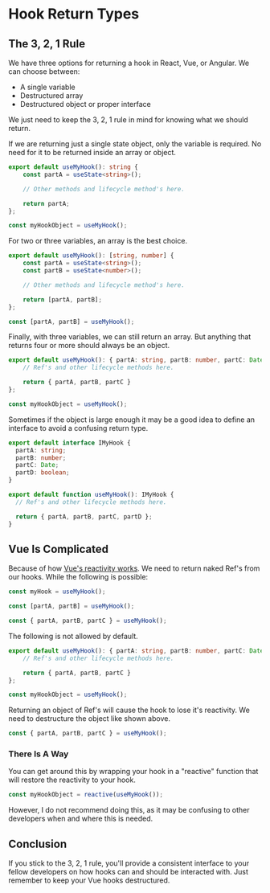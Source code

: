 # Hook Return Types

## The 3, 2, 1 Rule

We have three options for returning a hook in React, Vue, or Angular. We can choose between:

- A single variable
- Destructured array
- Destructured object or proper interface

We just need to keep the 3, 2, 1 rule in mind for knowing what we should return.

If we are returning just a single state object, only the variable is required. No need for it to be returned inside an array or object.

```typescript
export default useMyHook(): string {
    const partA = useState<string>();

    // Other methods and lifecycle method's here.

    return partA;
};

const myHookObject = useMyHook();
```

For two or three variables, an array is the best choice.

```typescript
export default useMyHook(): [string, number] {
    const partA = useState<string>();
    const partB = useState<number>();

    // Other methods and lifecycle method's here.

    return [partA, partB];
};

const [partA, partB] = useMyHook();
```

Finally, with three variables, we can still return an array. But anything that returns four or more should always be an object.

```typescript
export default useMyHook(): { partA: string, partB: number, partC: Date } {
    // Ref's and other lifecycle methods here.

    return { partA, partB, partC }
};

const myHookObject = useMyHook();
```

Sometimes if the object is large enough it may be a good idea to define an interface to avoid a confusing return type.

```typescript
export default interface IMyHook {
  partA: string;
  partB: number;
  partC: Date;
  partD: boolean;
}

export default function useMyHook(): IMyHook {
  // Ref's and other lifecycle methods here.

  return { partA, partB, partC, partD };
}
```

## Vue Is Complicated

Because of how [Vue's reactivity works](https://vuejs.org/guide/reusability/composables.html#conventions-and-best-practices). We need to return naked Ref's from our hooks. While the following is possible:

```typescript
const myHook = useMyHook();

const [partA, partB] = useMyHook();

const { partA, partB, partC } = useMyHook();
```

The following is not allowed by default.

```typescript
export default useMyHook(): { partA: string, partB: number, partC: Date } {
    // Ref's and other lifecycle methods here.

    return { partA, partB, partC }
};

const myHookObject = useMyHook();
```

Returning an object of Ref's will cause the hook to lose it's reactivity. We need to destructure the object like shown above.

```typescript
const { partA, partB, partC } = useMyHook();
```

### There Is A Way

You can get around this by wrapping your hook in a "reactive" function that will restore the reactivity to your hook.

```typescript
const myHookObject = reactive(useMyHook());
```

However, I do not recommend doing this, as it may be confusing to other developers when and where this is needed.

## Conclusion

If you stick to the 3, 2, 1 rule, you'll provide a consistent interface to your fellow developers on how hooks can and should be interacted with. Just remember to keep your Vue hooks destructured.
